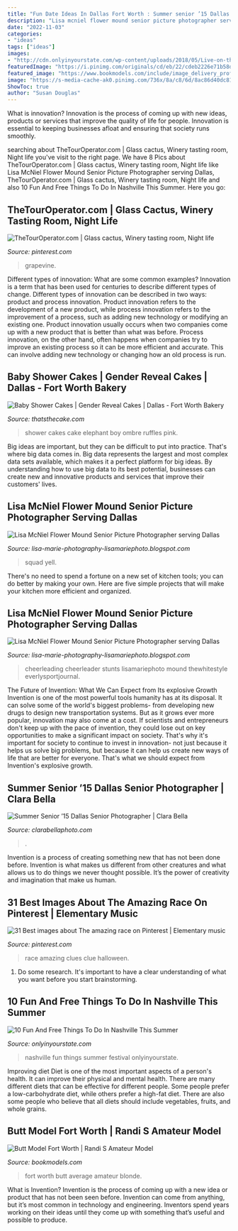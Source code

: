 ```yaml
---
title: "Fun Date Ideas In Dallas Fort Worth : Summer senior ’15 Dallas Senior Photographer"
description: "Lisa mcniel flower mound senior picture photographer serving dallas"
date: "2022-11-03"
categories:
- "ideas"
tags: ["ideas"]
images:
- "http://cdn.onlyinyourstate.com/wp-content/uploads/2018/05/Live-on-the-Green-Music-Festival-Facebook.jpg"
featuredImage: "https://i.pinimg.com/originals/cd/eb/22/cdeb2226e71b58d71d846e865afa8de2.jpg"
featured_image: "https://www.bookmodels.com/include/image_delivery_profile.php?id=126623_01.jpg"
image: "https://s-media-cache-ak0.pinimg.com/736x/8a/c8/6d/8ac86d40dc81633ad4c7dbfade0332bc.jpg"
ShowToc: true
author: "Susan Douglas"
---
```



What is innovation?
Innovation is the process of coming up with new ideas, products or services that improve the quality of life for people. Innovation is essential to keeping businesses afloat and ensuring that society runs smoothly.

	

		
searching about TheTourOperator.com | Glass cactus, Winery tasting room, Night life you've visit to the right page. We have 8 Pics about TheTourOperator.com | Glass cactus, Winery tasting room, Night life like Lisa McNiel Flower Mound Senior Picture Photographer serving Dallas, TheTourOperator.com | Glass cactus, Winery tasting room, Night life and also 10 Fun And Free Things To Do In Nashville This Summer. Here you go:
		
    
## TheTourOperator.com | Glass Cactus, Winery Tasting Room, Night Life

<img loading=lazy src="https://i.pinimg.com/originals/cd/eb/22/cdeb2226e71b58d71d846e865afa8de2.jpg" onerror="this.onerror=null;this.src='https://tse3.mm.bing.net/th?id=OIP.249OwUPw9AvfGm6DOUbq4QHaES&amp;pid=15.1';" alt="TheTourOperator.com | Glass cactus, Winery tasting room, Night life">

_Source: pinterest.com_

>grapevine. 

	

Different types of innovation: What are some common examples?
Innovation is a term that has been used for centuries to describe different types of change. Different types of innovation can be described in two ways: product and process innovation. Product innovation refers to the development of a new product, while process innovation refers to the improvement of a process, such as adding new technology or modifying an existing one. 
Product innovation usually occurs when two companies come up with a new product that is better than what was before. Process innovation, on the other hand, often happens when companies try to improve an existing process so it can be more efficient and accurate. This can involve adding new technology or changing how an old process is run.

    
## Baby Shower Cakes | Gender Reveal Cakes | Dallas - Fort Worth Bakery

<img loading=lazy src="https://dta0yqvfnusiq.cloudfront.net/thats39056237/2018/10/Baby-Shower-Small-Boy-shower-cake-with-elephant-5bc0ca65c6ce2.jpg" onerror="this.onerror=null;this.src='https://tse2.mm.bing.net/th?id=OIP.sxIHNk-06VnaN_k3v8FrbAHaLD&amp;pid=15.1';" alt="Baby Shower Cakes | Gender Reveal Cakes | Dallas - Fort Worth Bakery">

_Source: thatsthecake.com_

>shower cakes cake elephant boy ombre ruffles pink. 

	

Big ideas are important, but they can be difficult to put into practice. That's where big data comes in. Big data represents the largest and most complex data sets available, which makes it a perfect platform for big ideas. By understanding how to use big data to its best potential, businesses can create new and innovative products and services that improve their customers' lives.

    
## Lisa McNiel Flower Mound Senior Picture Photographer Serving Dallas

<img loading=lazy src="https://2.bp.blogspot.com/-Mxpru7TUU88/VeYtYThdylI/AAAAAAAAQkY/tPtJj0N_Y3c/s1600/2015-09-01_0010.jpg" onerror="this.onerror=null;this.src='https://tse2.mm.bing.net/th?id=OIP.oiWzJ5bpvXcDowWy4gKm-wHaLB&amp;pid=15.1';" alt="Lisa McNiel Flower Mound Senior Picture Photographer serving Dallas">

_Source: lisa-marie-photography-lisamariephoto.blogspot.com_

>squad yell. 

	

There's no need to spend a fortune on a new set of kitchen tools; you can do better by making your own. Here are five simple projects that will make your kitchen more efficient and organized.

    
## Lisa McNiel Flower Mound Senior Picture Photographer Serving Dallas

<img loading=lazy src="https://3.bp.blogspot.com/-Dd_NrIHeyI0/VeYtU78IQHI/AAAAAAAAQjo/Uo46kgcD5j8/s1600/2015-09-01_0003.jpg" onerror="this.onerror=null;this.src='https://tse2.mm.bing.net/th?id=OIP.GbqvMTgqm3LlrtCdyaDuHAHaPJ&amp;pid=15.1';" alt="Lisa McNiel Flower Mound Senior Picture Photographer serving Dallas">

_Source: lisa-marie-photography-lisamariephoto.blogspot.com_

>cheerleading cheerleader stunts lisamariephoto mound thewhitestyle everlysportjournal. 

	

The Future of Invention: What We Can Expect from Its explosive Growth
Invention is one of the most powerful tools humanity has at its disposal. It can solve some of the world's biggest problems- from developing new drugs to design new transportation systems. But as it grows ever more popular, innovation may also come at a cost. If scientists and entrepreneurs don't keep up with the pace of invention, they could lose out on key opportunities to make a significant impact on society.
That's why it's important for society to continue to invest in innovation- not just because it helps us solve big problems, but because it can help us create new ways of life that are better for everyone. That's what we should expect from Invention's explosive growth.

    
## Summer Senior ’15 Dallas Senior Photographer | Clara Bella

<img loading=lazy src="https://www.clarabellaphoto.com/wp-content/uploads/2015/05/05-7720-post/MG_4490-edit-copy.jpg" onerror="this.onerror=null;this.src='https://tse3.mm.bing.net/th?id=OIP.fF0V_ZpAqK86Zw_VTsGcXwHaLH&amp;pid=15.1';" alt="Summer Senior ’15 Dallas Senior Photographer | Clara Bella">

_Source: clarabellaphoto.com_

>. 

	

Invention is a process of creating something new that has not been done before. Invention is what makes us different from other creatures and what allows us to do things we never thought possible. It’s the power of creativity and imagination that make us human.

    
## 31 Best Images About The Amazing Race On Pinterest | Elementary Music

<img loading=lazy src="https://s-media-cache-ak0.pinimg.com/736x/8a/c8/6d/8ac86d40dc81633ad4c7dbfade0332bc.jpg" onerror="this.onerror=null;this.src='https://tse2.mm.bing.net/th?id=OIP.9RYEcfd9QCycN2lslZKBJAHaRo&amp;pid=15.1';" alt="31 Best images about The amazing race on Pinterest | Elementary music">

_Source: pinterest.com_

>race amazing clues clue halloween. 

	

1. Do some research. It's important to have a clear understanding of what you want before you start brainstorming.

    
## 10 Fun And Free Things To Do In Nashville This Summer

<img loading=lazy src="http://cdn.onlyinyourstate.com/wp-content/uploads/2018/05/Live-on-the-Green-Music-Festival-Facebook.jpg" onerror="this.onerror=null;this.src='https://tse2.mm.bing.net/th?id=OIP.zgMqydSnd1Q0Zc_GKwS-2wHaE7&amp;pid=15.1';" alt="10 Fun And Free Things To Do In Nashville This Summer">

_Source: onlyinyourstate.com_

>nashville fun things summer festival onlyinyourstate. 

	

Improving diet
Diet is one of the most important aspects of a person's health. It can improve their physical and mental health. There are many different diets that can be effective for different people. Some people prefer a low-carbohydrate diet, while others prefer a high-fat diet. There are also some people who believe that all diets should include vegetables, fruits, and whole grains.

    
## Butt Model Fort Worth | Randi S Amateur Model

<img loading=lazy src="https://www.bookmodels.com/include/image_delivery_profile.php?id=126623_01.jpg" onerror="this.onerror=null;this.src='https://tse1.mm.bing.net/th?id=OIP.g6-nB1E8ysrelkjD-UgJIgAAAA&amp;pid=15.1';" alt="Butt Model Fort Worth | Randi S Amateur Model">

_Source: bookmodels.com_

>fort worth butt average amateur blonde. 

	

What is Invention?
Invention is the process of coming up with a new idea or product that has not been seen before. Invention can come from anything, but it’s most common in technology and engineering. Inventors spend years working on their ideas until they come up with something that’s useful and possible to produce.

